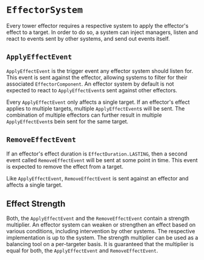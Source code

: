 # `EffectorSystem`

Every tower effector requires a respective system to apply the effector's effect to a target.
In order to do so, a system can inject managers, listen and react to events sent by other systems, and send out events itself.

## `ApplyEffectEvent`

`ApplyEffectEvent` is the trigger event any effector system should listen for.
This event is sent against the effector, allowing systems to filter for their associated `EffectorComponent`.
An effector system by default is not expected to react to `ApplyEffectEvent`s sent against other effectors.

Every `ApplyEffectEvent` only affects a single target.
If an effector's effect applies to multiple targets, multiple `ApplyEffectEvent`s will be sent.
The combination of multiple effectors can further result in multiple `ApplyEffectEvent`s bein sent for the same target.

## `RemoveEffectEvent`

If an effector's effect duration is `EffectDuration.LASTING`, then a second event called `RemoveEffectEvent` will be sent at some point in time.
This event is expected to remove the effect from a target.

Like `ApplyEffectEvent`, `RemoveEffectEvent` is sent against an effector and affects a single target.

## Effect Strength

Both, the `ApplyEffectEvent` and the `RemoveEffectEvent` contain a strength multiplier.
An effector system can weaken or strengthen an effect based on various conditions, including intervention by other systems.
The respective implementation is up to the system.
The strength multiplier can be used as a balancing tool on a per-targeter basis.
It is guaranteed that the multiplier is equal for both, the `ApplyEffectEvent` and `RemoveEffectEvent`.
